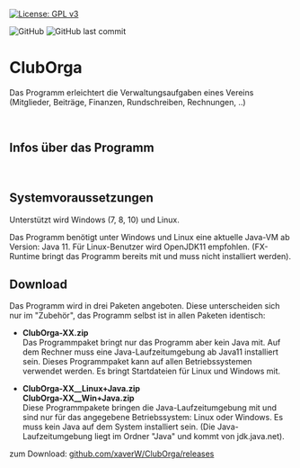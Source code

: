 
[![License: GPL v3](https://img.shields.io/badge/License-GPL%20v3-blue.svg)](http://www.gnu.org/licenses/gpl-3.0)

![GitHub](https://img.shields.io/github/license/xaverW/ClubOrga)
![GitHub last commit](https://img.shields.io/github/last-commit/xaverW/ClubOrga)


# ClubOrga

Das Programm erleichtert die Verwaltungsaufgaben eines Vereins (Mitglieder, Beiträge, Finanzen, Rundschreiben, Rechnungen, ..) 

<br />

## Infos über das Programm


<br />

## Systemvoraussetzungen

Unterstützt wird Windows (7, 8, 10) und Linux. 

Das Programm benötigt unter Windows und Linux eine aktuelle Java-VM ab Version: Java 11.
Für Linux-Benutzer wird OpenJDK11 empfohlen. (FX-Runtime bringt das Programm bereits mit und muss nicht installiert werden).

## Download

Das Programm wird in drei Paketen angeboten. Diese unterscheiden sich nur im "Zubehör", das Programm selbst ist in allen Paketen identisch:

- **ClubOrga-XX.zip**  
Das Programmpaket bringt nur das Programm aber kein Java mit. Auf dem Rechner muss eine Java-Laufzeitumgebung ab Java11 installiert sein. Dieses Programmpaket kann auf allen Betriebssystemen verwendet werden. Es bringt Startdateien für Linux und Windows mit.

- **ClubOrga-XX__Linux+Java.zip**  
**ClubOrga-XX__Win+Java.zip**  
Diese Programmpakete bringen die Java-Laufzeitumgebung mit und sind nur für das angegebene Betriebssystem: Linux oder Windows. Es muss kein Java auf dem System installiert sein. (Die Java-Laufzeitumgebung liegt im Ordner "Java" und kommt von jdk.java.net).

zum Download: [github.com/xaverW/ClubOrga/releases](https://github.com/xaverW/cluborga/releases)
